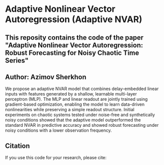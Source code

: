 # Adaptive Nonlinear Vector Autoregression (Adaptive NVAR)
## This reposity contains the code of the paper "Adaptive Nonlinear Vector Autoregression: Robust Forecasting for Noisy Chaotic Time Series"

## Author: Azimov Sherkhon

We propose an adaptive NVAR model that combines delay-embedded linear inputs with features generated by a shallow, learnable multi-layer perceptron (MLP). 
The MLP and linear readout are jointly trained using gradient-based optimization, enabling the model to learn data-driven nonlinearities while preserving a simple readout structure.
Initial experiments on chaotic systems tested under noise-free and synthetically noisy conditions showed that the adaptive model outperformed the standard NVAR in predictive accuracy and showed robust forecasting under noisy conditions with a lower observation frequency.

## Citation
If you use this code for your research, please cite:

